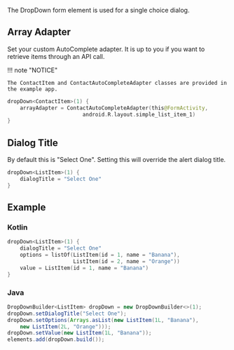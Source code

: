 The DropDown form element is used for a single choice dialog.

## Array Adapter
Set your custom AutoComplete adapter. It is up to you if you want to retrieve items through an API call.

!!! note "NOTICE"

    The ContactItem and ContactAutoCompleteAdapter classes are provided in the example app.

```kotlin
dropDown<ContactItem>(1) {
    arrayAdapter = ContactAutoCompleteAdapter(this@FormActivity,
                        android.R.layout.simple_list_item_1)
}
```

## Dialog Title
By default this is "Select One".
Setting this will override the alert dialog title.
```kotlin
dropDown<ListItem>(1) {
    dialogTitle = "Select One"
}
```

## Example

### Kotlin
```kotlin
dropDown<ListItem>(1) {
    dialogTitle = "Select One"
    options = listOf(ListItem(id = 1, name = "Banana"), 
                     ListItem(id = 2, name = "Orange"))
    value = ListItem(id = 1, name = "Banana")
}
```

### Java
```java
DropDownBuilder<ListItem> dropDown = new DropDownBuilder<>(1);
dropDown.setDialogTitle("Select One");
dropDown.setOptions(Arrays.asList(new ListItem(1L, "Banana"),
    new ListItem(2L, "Orange")));
dropDown.setValue(new ListItem(1L, "Banana"));
elements.add(dropDown.build());
```